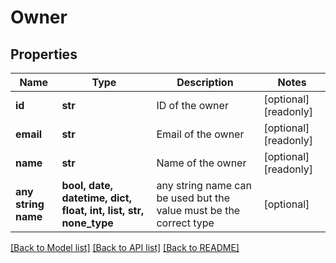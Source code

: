 # Owner


## Properties
Name | Type | Description | Notes
------------ | ------------- | ------------- | -------------
**id** | **str** | ID of the owner | [optional] [readonly] 
**email** | **str** | Email of the owner | [optional] [readonly] 
**name** | **str** | Name of the owner | [optional] [readonly] 
**any string name** | **bool, date, datetime, dict, float, int, list, str, none_type** | any string name can be used but the value must be the correct type | [optional]

[[Back to Model list]](../../README.md#documentation-for-models) [[Back to API list]](../../README.md#documentation-for-api-endpoints) [[Back to README]](../../README.md)



